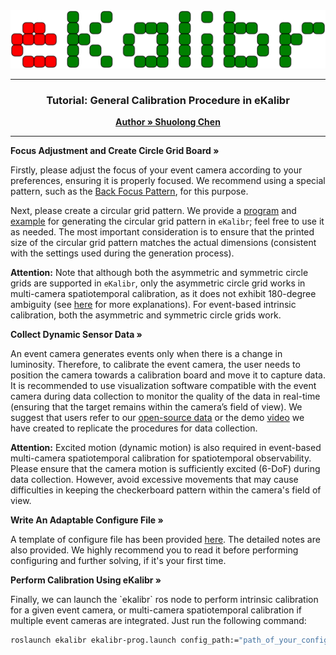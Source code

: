 <div style="text-align: center;">
    <img src="../img/logo.svg" style="width: 100vw; height: auto;">
</div>

---

<h3 align="center">Tutorial: General Calibration Procedure in eKalibr</h3>
<p align="center">
    <a href="https://github.com/Unsigned-Long"><strong>Author » Shuolong Chen</strong></a>
</p>

---

<p align="left">
    <a><strong>Focus Adjustment and Create Circle Grid Board »</strong></a>
</p> 



Firstly, please adjust the focus of your event camera according to your preferences, ensuring it is properly focused. We recommend using a special pattern, such as the [Back Focus Pattern](../img/backfocus.pdf), for this purpose.

Next, please create a circular grid pattern. We provide a [program](../../script/gen_pattern.py) and [example](../../script/example.sh) for generating the circular grid pattern in `eKalibr`; feel free to use it as needed. The most important consideration is to ensure that the printed size of the circular grid pattern matches the actual dimensions (consistent with the settings used during the generation process).

**Attention:** Note that although both the asymmetric and symmetric circle grids are supported in `eKalibr`, only the asymmetric circle grid works in multi-camera spatiotemporal calibration, as it does not exhibit 180-degree ambiguity (see [here](https://ww2.mathworks.cn/help/vision/ug/calibration-patterns.html) for more explanations). For event-based intrinsic calibration, both the asymmetric and symmetric circle grids work.



<p align="left">
    <a><strong>Collect Dynamic Sensor Data »</strong></a>
</p> 


An event camera generates events only when there is a change in luminosity. Therefore, to calibrate the event camera, the user needs to position the camera towards a calibration board and move it to capture data. It is recommended to use visualization software compatible with the event camera during data collection to monitor the quality of the data in real-time (ensuring that the target remains within the camera’s field of view). We suggest that users refer to our [open-source data](https://drive.google.com/drive/folders/13Qd08xRzj5DgvpTplmUMfo9EgQ6P_WzM?usp=sharing) or the demo [video](https://www.bilibili.com/video/BV1yKc1e8Edc) we have created to replicate the procedures for data collection.

**Attention:** Excited motion (dynamic motion) is also required in event-based multi-camera spatiotemporal calibration for spatiotemporal observability. Please ensure that the camera motion is sufficiently excited (6-DoF) during data collection. However, avoid excessive movements that may cause difficulties in keeping the checkerboard pattern within the camera's field of view.



<p align="left">
    <a><strong>Write An Adaptable Configure File »</strong></a>
</p> 


A template of configure file has been provided [here](../../config/ekalibr-config.yaml). The detailed notes are also provided. We highly recommend you to read it before performing configuring and further solving, if it's your first time.



<p align="left">
    <a><strong>Perform Calibration Using eKalibr »</strong></a>
</p> 
Finally, we can launch the `ekalibr` ros node to perform intrinsic calibration for a given event camera, or multi-camera spatiotemporal calibration if multiple event cameras are integrated. Just run the following command:

```sh
roslaunch ekalibr ekalibr-prog.launch config_path:="path_of_your_config_file"
```
